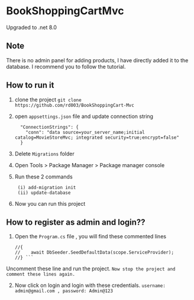 # BookShoppingCartMvc
Upgraded to .net 8.0

## Note
There is no admin panel for adding products, I have directly added it to the database. I recommend you to follow the tutorial.

## How to run it
1. clone the project
   `git clone https://github.com/rd003/BookShoppingCart-Mvc`
2. open `appsettings.json` file and update connection string
 
   ```
     "ConnectionStrings": {
       "conn": "data source=your_server_name;initial catalog=MovieStoreMvc; integrated security=true;encrypt=false"
     }
   ```
   
4. Delete `Migrations` folder
5. Open Tools > Package Manager > Package manager console
6. Run these 2 commands
    ```
     (i) add-migration init
     (ii) update-database
     ````
7. Now you can run this project

## How to register as admin and login??

1. Open the `Program.cs` file , you will find these commented lines
   
   ```//using(var scope = app.Services.CreateScope())
   //{
   //    await DbSeeder.SeedDefaultData(scope.ServiceProvider);
   //} ```

  Uncomment these line and run the project. `Now stop the project and comment these lines again.`

2. Now click on login and login with these credentials.
   `username: admin@gmail.com , password: Admin@123`
   

